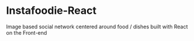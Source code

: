 # Instafoodie-React
Image based social network centered around food / dishes built with React on the Front-end
